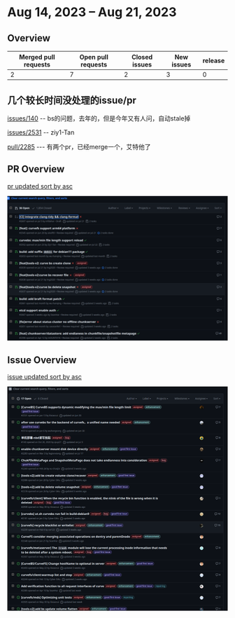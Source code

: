 

# Aug 14, 2023 – Aug 21, 2023

## Overview

| Merged pull requests | Open pull requests | Closed issues | New issues | release |
| -------------------- | ------------------ | ------------- | ---------- | ------- |
| 2                    | 7                | 2             | 3          | 0       |

## 几个较长时间没处理的issue/pr

[issues/140](https://github.com/opencurve/curve/issues/140) -- bs的问题，去年的，但是今年又有人问，自动stale掉

[issues/2531](https://github.com/opencurve/curve/issues/2531)  -- ziy1-Tan

[pull/2285](https://github.com/opencurve/curve/pull/2285)  --- 有两个pr，已经merge一个，艾特他了



## PR Overview

[pr updated sort by asc](https://github.com/opencurve/curve/pulls?q=is%3Apr+is%3Aopen+sort%3Aupdated-asc+-label%3Apending)

![pr updated sort by asc](./images/2023-0821-pr.png)

## Issue Overview

[issue updated sort by asc](https://github.com/opencurve/curve/issues?q=is%3Aissue+is%3Aopen+label%3Aassigned+sort%3Aupdated-asc)

![issue updated sort by asc](./images/2023-0821-issue.png)